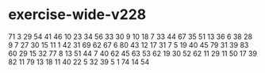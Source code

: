 # exercise-wide-v228
71
3
29
54
41
46
10
23
34
56
33
30
9
10
18
7
33
44
67
35
51
13
36
6
38
28
9
7
27
30
15
11
1
42
31
69
62
67
6
80
43
12
17
31
7
5
19
40
45
79
31
39
83
60
29
15
32
77
8
13
51
44
7
40
62
45
63
53
62
19
30
52
62
11
29
11
50
17
39
82
11
79
13
18
11
40
22
5
32
39
5
1
74
14
54
